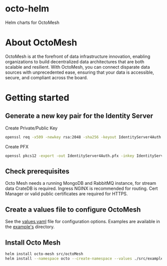 # octo-helm
Helm charts for OctoMesh

# About OctoMesh
OctoMesh is at the forefront of data infrastructure innovation, enabling organizations to build decentralized data architectures that are both scalable and resilient. With OctoMesh, you can connect disparate data sources with unprecedented ease, ensuring that your data is accessible, secure, and compliant across the board.

# Getting started

## Generate a new key pair for the Identity Server

Create Private/Public Key
```bash
openssl req -x509 -newkey rsa:2048 -sha256 -keyout IdentityServer4Auth.key -out IdentityServer4Auth.crt -subj "/CN=<identity URI>" -days 10950 -passout pass:"<password>"
```
Create PFX 
```bash
openssl pkcs12 -export -out IdentityServer4Auth.pfx -inkey IdentityServer4Auth.key -in IdentityServer4Auth.crt -passin pass:"<password>" -passout pass:"<password>"
```

## Check prerequisites
Octo Mesh needs a running MongoDB and RabbitMQ instance, for stream data CrateDB is required. Ingress NGINX is recommended for routing. Cert Manager or valid public certificates are required for HTTPS.

## Create a values file to configure OctoMesh

See the [values.yaml](src/octoMesh/values.yaml) file for configuration options.
Examples are available in the [example's](src/examples) directory.

## Install Octo Mesh
```bash
helm install octo-mesh src/octoMesh
helm install --namespace octo --create-namespace --values ./src/examples/aks-cert-manager-sample.yaml --set-file services.identity.signingKey.key=IdentityServer4Auth.crt <releaseName> ../../octoMesh/ 
```

